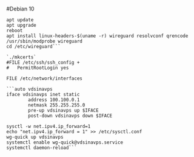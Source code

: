 #Debian 10
```echo "deb http://deb.debian.org/debian buster-backports main" >> /etc/apt/sources.list
apt update
apt upgrade
reboot
apt install linux-headers-$(uname -r) wireguard resolvconf qrencode
/usr/sbin/modprobe wireguard
cd /etc/wireguard```

`./mkcerts`
#FILE /etc/ssh/ssh_config +
#	PermitRootLogin yes

FILE /etc/network/interfaces

```auto vdsinavps
iface vdsinavps inet static
        address 100.100.0.1
        netmask 255.255.255.0
        pre-up vdsinavps up $IFACE
        post-down vdsinavps down $IFACE

sysctl -w net.ipv4.ip_forward=1
echo "net.ipv4.ip_forward = 1" >> /etc/sysctl.conf
wg-quick up vdsinavps
systemctl enable wg-quick@vdsinavps.service
systemctl daemon-reload```
